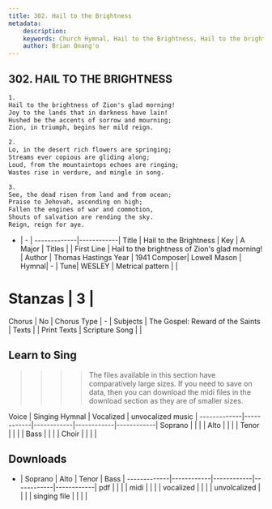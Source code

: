 ```yaml
---
title: 302. Hail to the Brightness
metadata:
    description: 
    keywords: Church Hymnal, Hail to the Brightness, Hail to the brightness of Zion's glad morning!, 
    author: Brian Onang'o
---
```



## 302. HAIL TO THE BRIGHTNESS

```txt
1.
Hail to the brightness of Zion's glad morning! 
Joy to the lands that in darkness have lain! 
Hushed be the accents of sorrow and mourning; 
Zion, in triumph, begins her mild reign. 

2.
Lo, in the desert rich flowers are springing; 
Streams ever copious are gliding along; 
Loud, from the mountaintops echoes are ringing; 
Wastes rise in verdure, and mingle in song. 

3.
See, the dead risen from land and from ocean; 
Praise to Jehovah, ascending on high; 
Fallen the engines of war and commotion, 
Shouts of salvation are rending the sky. 
Reign, reign for aye.
```

- |   -  |
-------------|------------|
Title | Hail to the Brightness |
Key | A Major |
Titles |  |
First Line | Hail to the brightness of Zion's glad morning! |
Author | Thomas Hastings
Year | 1941
Composer| Lowell Mason |
Hymnal|  - |
Tune| WESLEY |
Metrical pattern | |
# Stanzas | 3 |
Chorus | No |
Chorus Type | - |
Subjects | The Gospel: Reward of the Saints |
Texts |  |
Print Texts | 
Scripture Song |  |
  
## Learn to Sing

>>>> The files available in this section have comparatively large sizes. If you need to save on data, then you can download the midi files in the download section as they are of smaller sizes.

Voice |  Singing Hymnal | Vocalized | unvocalized music |
-------------|------------|------------|------------|------------|
Soprano | | | |
Alto | | | |
Tenor | | | |
Bass | | | |
Choir | | | |

## Downloads

- |  Soprano | Alto | Tenor | Bass |
-------------|------------|------------|------------|------------|
pdf | | | |
midi | | | |
vocalized | | | |
unvolcalized | | | |
singing file | | | |
  